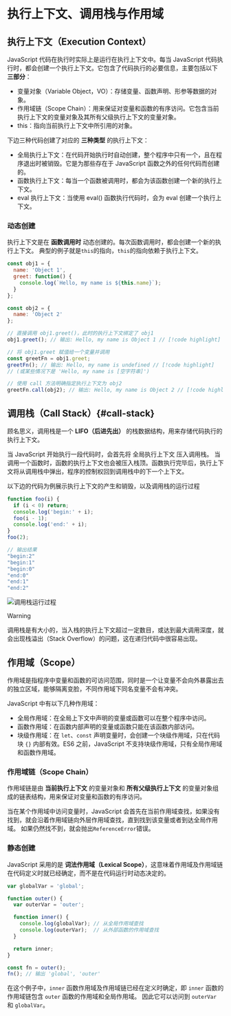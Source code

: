 # 执行上下文、调用栈与作用域

## 执行上下文（Execution Context）
JavaScript 代码在执行时实际上是运行在执行上下文中。每当 JavaScript 代码执行时，都会创建一个执行上下文。它包含了代码执行的必要信息，主要包括以下 **三部分**：
- 变量对象（Variable Object，VO）：存储变量、函数声明、形参等数据的对象。
- 作用域链（Scope Chain）：用来保证对变量和函数的有序访问。它包含当前执行上下文的变量对象及其所有父级执行上下文的变量对象。
- this：指向当前执行上下文中所引用的对象。

下边三种代码创建了对应的 **三种类型** 的执行上下文：
- 全局执行上下文：在代码开始执行时自动创建，整个程序中只有一个，且在程序退出时被销毁。它是为那些存在于 JavaScript 函数之外的任何代码而创建的。
- 函数执行上下文：每当一个函数被调用时，都会为该函数创建一个新的执行上下文。
- eval 执行上下文：当使用 eval() 函数执行代码时，会为 eval 创建一个执行上下文。

### 动态创建
执行上下文是在 **函数调用时** 动态创建的。每次函数调用时，都会创建一个新的执行上下文。
典型的例子就是`this`的指向，`this`的指向依赖于执行上下文。
```javascript
const obj1 = {
  name: 'Object 1',
  greet: function() {
    console.log(`Hello, my name is ${this.name}`);
  }
};

const obj2 = {
  name: 'Object 2'
};

// 直接调用 obj1.greet()，此时的执行上下文绑定了 obj1
obj1.greet(); // 输出: Hello, my name is Object 1 // [!code highlight]

// 将 obj1.greet 赋值给一个变量并调用
const greetFn = obj1.greet;
greetFn(); // 输出: Hello, my name is undefined // [!code highlight]
// (或某些情况下是 'Hello, my name is [空字符串]')

// 使用 call 方法明确指定执行上下文为 obj2
greetFn.call(obj2); // 输出: Hello, my name is Object 2 // [!code highlight]
```

## 调用栈（Call Stack）{#call-stack}
顾名思义，调用栈是一个 **LIFO（后进先出）** 的栈数据结构，用来存储代码执行的执行上下文。

当 JavaScript 开始执行一段代码时，会首先将 全局执行上下文 压入调用栈。
当调用一个函数时，函数的执行上下文也会被压入栈顶。函数执行完毕后，执行上下文将从调用栈中弹出，程序的控制权回到调用栈中的下一个上下文。

以下边的代码为例展示执行上下文的产生和销毁，以及调用栈的运行过程
```javascript
function foo(i) {
  if (i < 0) return;
  console.log('begin:' + i);
  foo(i - 1);
  console.log('end:' + i);
}
foo(2);

// 输出结果
"begin:2"
"begin:1"
"begin:0"
"end:0"
"end:1"
"end:2"
```
![调用栈运行过程](/images/callstack-flow.png)
> [!WARNING]
> 调用栈是有大小的，当入栈的执行上下文超过一定数目，或达到最大调用深度，就会出现栈溢出（Stack Overflow）的问题，这在递归代码中很容易出现。

## 作用域（Scope）
作用域是指程序中变量和函数的可访问范围，同时是一个让变量不会向外暴露出去的独立区域，能够隔离变脸，不同作用域下同名变量不会有冲突。

JavaScript 中有以下几种作用域：
- 全局作用域：在全局上下文中声明的变量或函数可以在整个程序中访问。
- 函数作用域：在函数内部声明的变量或函数只能在该函数内部访问。
- 块级作用域：在 `let`、`const` 声明变量时，会创建一个块级作用域，只在代码块 `{}` 内部有效。ES6 之前，JavaScript 不支持块级作用域，只有全局作用域和函数作用域。

### 作用域链（Scope Chain）
作用域链是由 **当前执行上下文** 的变量对象和 **所有父级执行上下文** 的变量对象组成的链表结构，用来保证对变量和函数的有序访问。

当在某个作用域中访问变量时，JavaScript 会首先在当前作用域查找，如果没有找到，就会沿着作用域链向外层作用域查找，直到找到该变量或者到达全局作用域。
如果仍然找不到，就会抛出`ReferenceError`错误。

### 静态创建
JavaScript 采用的是 **词法作用域（Lexical Scope）**，这意味着作用域及作用域链在代码定义时就已经确定，而不是在代码运行时动态决定的。
```js
var globalVar = 'global';

function outer() {
  var outerVar = 'outer';

  function inner() {
    console.log(globalVar); // 从全局作用域查找
    console.log(outerVar);  // 从外部函数的作用域查找
  }

  return inner;
}

const fn = outer();
fn(); // 输出 'global', 'outer'
```
在这个例子中，`inner` 函数作用域及作用域链已经在定义时确定，即 `inner` 函数的作用域链包含 `outer` 函数的作用域和全局作用域。
因此它可以访问到 `outerVar` 和 `globalVar`。
